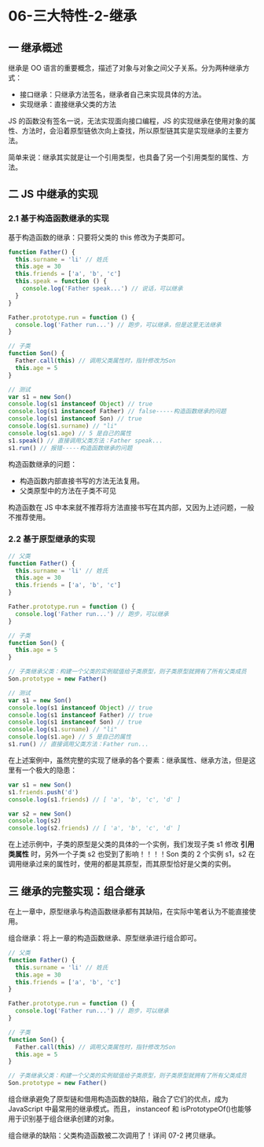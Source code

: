 # 06-三大特性-2-继承

## 一 继承概述

继承是 OO 语言的重要概念，描述了对象与对象之间父子关系。分为两种继承方式：

- 接口继承：只继承方法签名，继承者自己来实现具体的方法。
- 实现继承：直接继承父类的方法

JS 的函数没有签名一说，无法实现面向接口编程，JS 的实现继承在使用对象的属性、方法时，会沿着原型链依次向上查找，所以原型链其实是实现继承的主要方法。

简单来说：继承其实就是让一个引用类型，也具备了另一个引用类型的属性、方法。

## 二 JS 中继承的实现

### 2.1 基于构造函数继承的实现

基于构造函数的继承：只要将父类的 this 修改为子类即可。

```js
function Father() {
  this.surname = 'li' // 姓氏
  this.age = 30
  this.friends = ['a', 'b', 'c']
  this.speak = function () {
    console.log('Father speak...') // 说话，可以继承
  }
}

Father.prototype.run = function () {
  console.log('Father run...') // 跑步，可以继承，但是这里无法继承
}

// 子类
function Son() {
  Father.call(this) // 调用父类属性时，指针修改为Son
  this.age = 5
}

// 测试
var s1 = new Son()
console.log(s1 instanceof Object) // true
console.log(s1 instanceof Father) // false-----构造函数继承的问题
console.log(s1 instanceof Son) // true
console.log(s1.surname) // "li"
console.log(s1.age) // 5 是自己的属性
s1.speak() // 直接调用父类方法：Father speak...
s1.run() // 报错-----构造函数继承的问题
```

构造函数继承的问题：

- 构造函数内部直接书写的方法无法复用。
- 父类原型中的方法在子类不可见

构造函数在 JS 中本来就不推荐将方法直接书写在其内部，又因为上述问题，一般不推荐使用。

### 2.2 基于原型继承的实现

```js
// 父类
function Father() {
  this.surname = 'li' // 姓氏
  this.age = 30
  this.friends = ['a', 'b', 'c']
}

Father.prototype.run = function () {
  console.log('Father run...') // 跑步，可以继承
}

// 子类
function Son() {
  this.age = 5
}

// 子类继承父类：构建一个父类的实例赋值给子类原型，则子类原型就拥有了所有父类成员
Son.prototype = new Father()

// 测试
var s1 = new Son()
console.log(s1 instanceof Object) // true
console.log(s1 instanceof Father) // true
console.log(s1 instanceof Son) // true
console.log(s1.surname) // "li"
console.log(s1.age) // 5 是自己的属性
s1.run() // 直接调用父类方法：Father run...
```

在上述案例中，虽然完整的实现了继承的各个要素：继承属性、继承方法，但是这里有一个极大的隐患：

```js
var s1 = new Son()
s1.friends.push('d')
console.log(s1.friends) // [ 'a', 'b', 'c', 'd' ]

var s2 = new Son()
console.log(s2)
console.log(s2.friends) // [ 'a', 'b', 'c', 'd' ]
```

在上述示例中，子类的原型是父类的具体的一个实例，我们发现子类 s1 修改 **引用类属性** 时，另外一个子类 s2 也受到了影响！！！！Son 类的 2 个实例 s1，s2 在调用继承过来的属性时，使用的都是其原型，而其原型恰好是父类的实例。

## 三 继承的完整实现：组合继承

在上一章中，原型继承与构造函数继承都有其缺陷，在实际中笔者认为不能直接使用。

组合继承：将上一章的构造函数继承、原型继承进行组合即可。

```js
// 父类
function Father() {
  this.surname = 'li' // 姓氏
  this.age = 30
  this.friends = ['a', 'b', 'c']
}

Father.prototype.run = function () {
  console.log('Father run...') // 跑步，可以继承
}

// 子类
function Son() {
  Father.call(this) // 调用父类属性时，指针修改为Son
  this.age = 5
}

// 子类继承父类：构建一个父类的实例赋值给子类原型，则子类原型就拥有了所有父类成员
Son.prototype = new Father()
```

组合继承避免了原型链和借用构造函数的缺陷，融合了它们的优点，成为 JavaScript 中最常用的继承模式。而且， instanceof 和 isPrototypeOf()也能够用于识别基于组合继承创建的对象。

组合继承的缺陷：父类构造函数被二次调用了！详间 07-2 拷贝继承。
